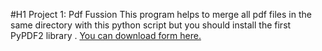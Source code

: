 #H1 Project 1: Pdf Fussion
This program helps to merge all pdf files in the same directory with this python script but you should install the first PyPDF2 library .
[You can download form here.](https://pypi.org/project/PyPDF2/)
